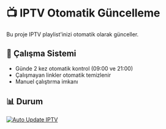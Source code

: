 ﻿# 📺 IPTV Otomatik Güncelleme

Bu proje IPTV playlist'inizi otomatik olarak günceller.

## 🔄 Çalışma Sistemi
- Günde 2 kez otomatik kontrol (09:00 ve 21:00)
- Çalışmayan linkler otomatik temizlenir
- Manuel çalıştırma imkanı

## 📊 Durum
[![Auto Update IPTV](https://github.com/tropicx24/iptv-list/actions/workflows/update.yml/badge.svg)](https://github.com/tropicx24/iptv-list/actions/workflows/update.yml)
